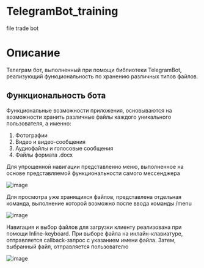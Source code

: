 # TelegramBot_training
file trade bot
# Описание 
Телеграм бот, выполненный при помощи библиотеки TelegramBot, реализующий функциональность по хранению различных типов файлов.

## Функциональность бота

Функциональные возможности приложения, основываются на возможности хранить различные файлы каждого уникального пользователя, а именно:
1. Фотографии
2. Видео и видео-сообщения
3. Аудиофайлы и голосовые сообщения
4. Файлы формата .docx

Для упрощенной навигации представленно меню, выполненное на основе представляемой функциональности самого мессенджера

![image](https://github.com/N1kich/TelegramBot_training/assets/85256461/27fa8244-d5fb-4b8c-b3d0-b0da78f0c4bf)

Для просмотра уже хранящихся файлов, представлена отдельная команда, выполнение которой возможно после ввода команды /menu 

![image](https://github.com/N1kich/TelegramBot_training/assets/85256461/6e8ff704-ed77-4d96-81fc-a6b8cb96c6bf)

Навигация и выбор файлов для загрузки клиенту реализована при помощи Inline-keyboard. При выборе файла на инлайн-клавиатуре, отправляется callback-запрос с указанием имени файла. Затем, выбранный файл, отправляется пользователю

![image](https://github.com/N1kich/TelegramBot_training/assets/85256461/12ae235e-a997-464f-9a67-26868e8b075d)



